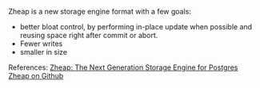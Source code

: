 Zheap is a new storage engine format with a few goals:
- better bloat control, by performing in-place update when possible and reusing space right after commit or abort.
- Fewer writes
- smaller in size

References:
[Zheap: The Next Generation Storage Engine for Postgres](https://www.percona.com/live/19/sites/default/files/slides/Zheap-%20The%20Next%20Generation%20Storage%20Engine%20for%20Postgres.pdf)
[Zheap on Github](https://github.com/EnterpriseDB/zheap)
